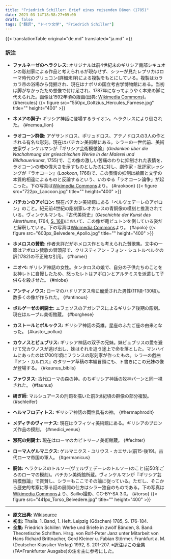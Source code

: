 ```yaml
---
title: "Friedrich Schiller: Brief eines reisenden Dänen (1785)"
date: 2023-03-14T18:58:27+09:00
draft: false
tags: ["翻訳", "ドイツ文学", "Friedrich Schiller"]
---
```


{{< translationTable original="de.md" translated="ja.md" >}}

### 訳注
- **ファルネーゼのヘラクレス:** オリジナルは前4世紀末のギリシア南部シキュオンの彫刻家による作品と考えられるが現存せず、シラーが見たレプリカはローマ時代のグリュコン(詳細未詳)による複製をもとにしている。複製はカラカラ帝の浴場から発掘され、現在はナポリの国立考古学博物館にある。当初は脚がなかったため想像で付け足され、1787年になってようやく本来の脚に代えられた。画像は1592年頃の版画(出典: [Wikimedia Commons](https://commons.wikimedia.org/wiki/File:Goltzius,_Hendrik_-_Hercules_Farnese_-_c._1592.jpg))。
{#hercules} 
{{< figure src="550px_Goltzius_Hercules_Farnese.jpg" title="" height="400" >}}
- **ネメアの獅子:** ギリシア神話に登場するライオン。ヘラクレスにより倒された。
{#nemea_lion}
- **ラオコーン群像:** アゲサンドロス、ポリュドロス、アテノドロスの3人の作とされる有名な彫刻。現在はバチカン美術館にある。シラーの一世代前、美術史家ヴィンケルマンが『ギリシア芸術模倣論』(_Gedanken über die Nachahmung der grieschischen Werke in der Malerei und Bildhauerkunst_, 1755)で、この像の激しい苦痛のわりに抑制された表情を、ラオコーンの魂の偉大さを示すものとしたのに対し、劇作家・批評家レッシングが『ラオコーン』(_Laokoon_, 1766)で、この表情の抑制は絵画と文学の本質的相違によるものと反論するという、いわゆる「ラオコーン論争」が起こった。下の写真は[Wikimedia Commons](https://en.wikipedia.org/wiki/File:Laocoon_Pio-Clementino_Inv1059-1064-1067.jpg)より。
{#raokoon}
{{< figure src="722px_Laocoon.jpg" title="" height="400" >}}

- **バチカンのアポロン:** 現在バチカン美術館にある「ベルヴェデーレのアポロン」のこと。紀元前4世紀の彫刻家レオカレスの青銅像の模刻と推測されている。ヴィンケルマンも、『古代美術史』(_Geschichte der Kunst des Alterthums_, 1764, [S. 168](https://www.deutschestextarchiv.de/book/view/winckelmann_kunstgeschichte01_1764/?p=218))において、この像が竜ピュトンを倒している姿だと解釈している。下の写真は[Wikimedia Commons](https://commons.wikimedia.org/wiki/File:Belvedere_Apollo_Frontal.jpg)より。
{#apolo}
{{< figure src="603px_Belvedere_Apollo.jpg" title="" height="400" >}}

- **ホメロスの賛歌:** 作者未詳だがホメロス作とも考えられた賛歌集。文中の一節はアポロン賛歌の冒頭部で、クリスティアン・フォン・シュトルベルクの訳(1782)の不正確な引用。
{#homer}

- **ニオベ:** ギリシア神話の女性。タンタロスの娘で、自分の子供たちのことを女神レトに自慢したため、怒ったレトはアポロンとアルテミスを派遣して子供らを殺させた。
{#niobe}

- **アンティノウス:** ローマのハドリアヌス帝に寵愛された男性(111頃-130頃)。数多くの像が作られた。
{#antinous}

- **ボルゲーゼの剣闘士:** エフェソスのアガシアスによるギリシア後期の彫刻。現在はルーブル美術館蔵。
{#borghese}

- **カストールとポルックス:** ギリシア神話の英雄。星座のふたご座の由来となった。
{#kastor_pollux}

- **カウノスとビュブリス:** ギリシア神話の双子の兄妹。妹ビュブリスの愛を避けて兄カウノスが逃げ出し、妹はそれを追う途上で命を落とした。マンハイムにあったのは1700年頃にフランスの彫刻家が作ったもの。シラーの戯曲『ドン・カルロス』のタリーア草稿の本編冒頭にも、ト書きにこの兄妹の像が登場する。
{#kaunus_biblis}

- **ファウヌス:** 古代ローマの森の神。のちギリシア神話の牧神パーンと同一視された。
{#faunus}

- **研ぎ師:** マルシュアースの刑罰を描いた前3世紀頃の群像の部分複製。
{#schleifer}

- **ヘルマフロディトス:** ギリシア神話の両性具有の神。
{#hermaphrodit}

- **メディチのヴィーナス:** 現在はウフィツィ美術館にある。ギリシアのブロンズ作品の摸刻。
{#medici_venus}

- **瀕死の剣闘士:** 現在はローマのカピトリーノ美術館蔵。
{#fechter}

- **ローマ人ゲルマニクス:** ゲルマニクス・ユリウス・カエサル(前15-後19)。古代ローマ帝国の軍人。
{#germanicus}

- **胴体:** ヘラクレスのトルソー(ヴェルヴェデーレのトルソー)のこと(前50年ごろのローマの模刻)。バチカン美術館所蔵。ヴィンケルマンが『ギリシア芸術模倣論』で賞賛し、シラーもここでその論に従っている。ただし、そこから歴史的考察に移る話の展開の仕方はシラー独自のものである。下の写真は[Wikimedia Commons](https://commons.wikimedia.org/wiki/File:Torso_del_belvedere,_forse_aiace_telamonio_che_medita_suicidio,_I_sec._ac._di_apollonios,_forse_da_bronzo_greco_del_200-150_ac._ca_01.JPG)より、Sailko撮影、CC-BY-SA 3.0。
{#torso}
{{< figure src="441px_Torso_Belvedere.jpg" title="" height="400" >}}

---

- **原文出典:** [Wikisource](https://de.wikisource.org/wiki/Brief_eines_reisenden_D%C3%A4nen)  
- **初出:** Thalia. 1. Band, 1. Heft. Leipzig (Göschen) 1785, S. 176-184.  
- **全集:** Friedrich Schiller: Werke und Briefe in zwölf Bänden, 8. Band: Theoretische Schriften. Hrsg. von Rolf-Peter Janz unter Mitarbeit von Hans Richard Brittnacher, Gerd Kleiner u. Fabian Störmer. Frankfurt a. M. (Deutscher Klassiker Verlag) 1992, S. 201-207. ※訳注はこの全集(FA=Frankfurter Ausgabe)の注を主に参考にした。